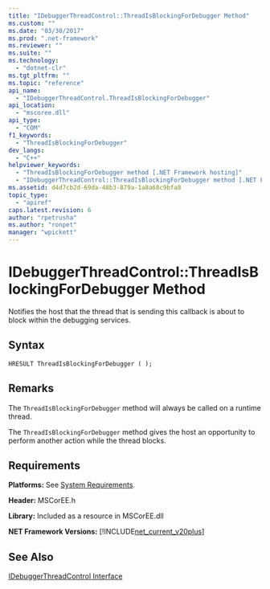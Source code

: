 ```yaml
---
title: "IDebuggerThreadControl::ThreadIsBlockingForDebugger Method"
ms.custom: ""
ms.date: "03/30/2017"
ms.prod: ".net-framework"
ms.reviewer: ""
ms.suite: ""
ms.technology: 
  - "dotnet-clr"
ms.tgt_pltfrm: ""
ms.topic: "reference"
api_name: 
  - "IDebuggerThreadControl.ThreadIsBlockingForDebugger"
api_location: 
  - "mscoree.dll"
api_type: 
  - "COM"
f1_keywords: 
  - "ThreadIsBlockingForDebugger"
dev_langs: 
  - "C++"
helpviewer_keywords: 
  - "ThreadIsBlockingForDebugger method [.NET Framework hosting]"
  - "IDebuggerThreadControl::ThreadIsBlockingForDebugger method [.NET Framework hosting]"
ms.assetid: d4d7cb2d-69da-48b3-879a-1a8a68c9bfa8
topic_type: 
  - "apiref"
caps.latest.revision: 6
author: "rpetrusha"
ms.author: "ronpet"
manager: "wpickett"
---
```

# IDebuggerThreadControl::ThreadIsBlockingForDebugger Method
Notifies the host that the thread that is sending this callback is about to block within the debugging services.  
  
## Syntax  
  
```  
HRESULT ThreadIsBlockingForDebugger ( );  
```  
  
## Remarks  
 The `ThreadIsBlockingForDebugger` method will always be called on a runtime thread.  
  
 The `ThreadIsBlockingForDebugger` method gives the host an opportunity to perform another action while the thread blocks.  
  
## Requirements  
 **Platforms:** See [System Requirements](../../../../docs/framework/get-started/system-requirements.md).  
  
 **Header:** MSCorEE.h  
  
 **Library:** Included as a resource in MSCorEE.dll  
  
 **NET Framework Versions:** [!INCLUDE[net_current_v20plus](../../../../includes/net-current-v20plus-md.md)]  
  
## See Also  
 [IDebuggerThreadControl Interface](../../../../docs/framework/unmanaged-api/hosting/idebuggerthreadcontrol-interface.md)
